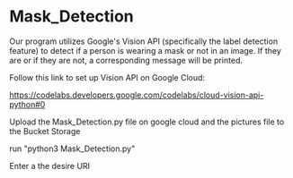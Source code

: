 # Mask_Detection
Our program utilizes Google's Vision API (specifically the label detection feature) to detect if a person  is wearing a mask or not in an image. If they are or if they are not, a corresponding message will be printed.


Follow this link to set up Vision API on Google Cloud:

https://codelabs.developers.google.com/codelabs/cloud-vision-api-python#0

Upload the Mask_Detection.py file on google cloud and the pictures file to the Bucket Storage  

run "python3 Mask_Detection.py"

Enter a the desire URI


